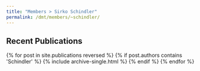 ```yaml
---
title: "Members > Sirko Schindler"
permalink: /dmt/members/~schindler/
---
```


## Recent Publications

{% for post in site.publications reversed %}
  {% if post.authors contains 'Schindler' %}
    {% include archive-single.html %}
  {% endif %}
{% endfor %}
